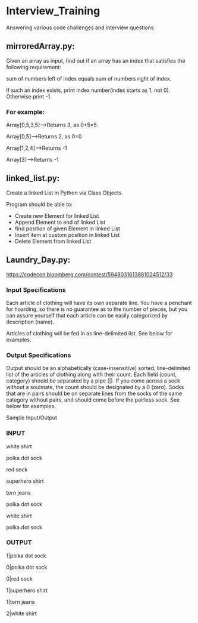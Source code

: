 # Interview_Training
Answering various code challenges and interview questions


## mirroredArray.py:

Given an array as input, find out if an array has an index that satisfies the following requirement:

sum of numbers left of index equals sum of numbers right of index.

If such an index exists, print index number(index starts as 1, not 0). Otherwise print -1.

### For example:

Array[0,5,3,5]-->Returns 3, as 0+5=5

Array[0,5]-->Returns 2, as 0=0

Array[1,2,4]-->Returns -1

Array[3]-->Returns -1

## linked_list.py:

Create a linked List in Python via Class Objects.

Program should be able to:

-  Create new Element for linked List
-  Append Element to end of linked List
-  find position of given Element in linked List
-  Insert item at custom position in linked List
-  Delete Element from linked List

## Laundry_Day.py:
https://codecon.bloomberg.com/contest/5948031613881024512/33

### Input Specifications

Each article of clothing will have its own separate line. You have a penchant for hoarding, so there is no guarantee as to the number of pieces, but you can assure yourself that each article can be easily categorized by description (name).

Articles of clothing will be fed in as line-delimited list. See below for examples.


### Output Specifications

Output should be an alphabetically (case-insensitive) sorted, line-delimited list of the articles of clothing along with their count. Each field (count, category) should be separated by a pipe (|). If you come across a sock without a soulmate, the count should be designated by a 0 (zero). Socks that are in pairs should be on separate lines from the socks of the same category without pairs, and should come before the pairless sock. See below for examples.

Sample Input/Output

### INPUT
white shirt


polka dot sock


red sock


superhero shirt


torn jeans


polka dot sock


white shirt


polka dot sock


### OUTPUT


1|polka dot sock


0|polka dot sock


0|red sock


1|superhero shirt


1|torn jeans


2|white shirt
